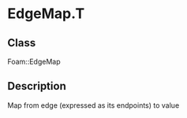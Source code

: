 # EdgeMap.T 
## Class
Foam::EdgeMap

## Description
Map from edge (expressed as its endpoints) to value

